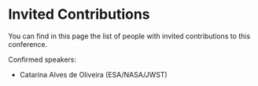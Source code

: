 # Invited Contributions

You can find in this page the list of people with invited contributions to this conference.

Confirmed speakers:
- Catarina Alves de Oliveira (ESA/NASA/JWST)